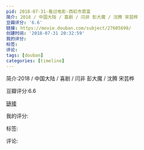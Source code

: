 ```yaml
---
pid: 2018-07-31-看过电影-西虹市首富
简介: 2018 / 中国大陆 / 喜剧 / 闫非 彭大魔 / 沈腾 宋芸桦
豆瓣评分: '6.6'
链接: https://movie.douban.com/subject/27605698/
创建时间: '2018-07-31 20:32:59'
我的评分:
标签:
评论:
tags: [douban]
categories: [timeline]
---
```

简介:2018 / 中国大陆 / 喜剧 / 闫非 彭大魔 / 沈腾 宋芸桦

豆瓣评分:6.6

[链接](https://movie.douban.com/subject/27605698/)

我的评分:

标签:

评论:

